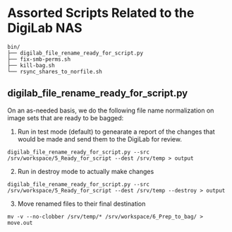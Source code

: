 # Assorted Scripts Related to the DigiLab NAS


```
bin/
├── digilab_file_rename_ready_for_script.py
├── fix-smb-perms.sh
├── kill-bag.sh
└── rsync_shares_to_norfile.sh
```



## digilab_file_rename_ready_for_script.py

On an as-needed basis, we do the following file name normalization on image sets that are ready to be bagged:

1. Run in test mode (default) to genearate a report of the changes that would be made and send them to the DigiLab for review. 
```
digilab_file_rename_ready_for_script.py --src /srv/workspace/5_Ready_for_script --dest /srv/temp > output
```
2. Run in destroy mode to actually make changes
```
digilab_file_rename_ready_for_script.py --src /srv/workspace/5_Ready_for_script --dest /srv/temp --destroy > output
```
3. Move renamed files to their final destination
```
mv -v --no-clobber /srv/temp/* /srv/workspace/6_Prep_to_bag/ > move.out
```
